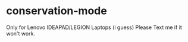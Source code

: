 # conservation-mode
Only for Lenovo IDEAPAD/LEGION Laptops (i guess)
Please Text me if it won't work.
